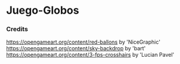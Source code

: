 # Juego-Globos
### Credits
https://opengameart.org/content/red-ballons by 'NiceGraphic'
https://opengameart.org/content/sky-backdrop by 'bart'
https://opengameart.org/content/3-fps-crosshairs by 'Lucian Pavel'
